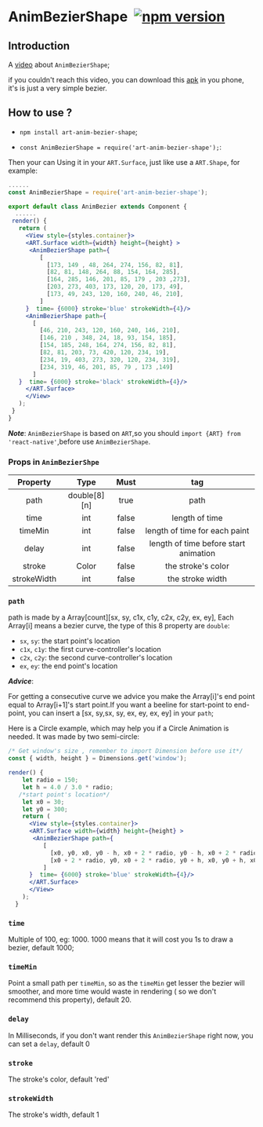 # AnimBezierShape  [![npm version](https://d25lcipzij17d.cloudfront.net/badge.svg?id=js&type=6&v=0.1.23&x2=0)](https://www.npmjs.com/package/art-anim-bezier-shape)

## Introduction

A [video][2] about `AnimBezierShape`;

if you couldn't reach this video, you can download this [apk][4] in you phone, it's is just a very simple bezier.

## How to use ?
 
 *  `npm install art-anim-bezier-shape`;

 * `const AnimBezierShape = require('art-anim-bezier-shape');`:

Then your can Using it in your `ART.Surface`, just like use a `ART.Shape`, for example:

 ```jsx
 ......
const AnimBezierShape = require('art-anim-bezier-shape');

 export default class AnimBezier extends Component {
   ......
  render() {
    return (
      <View style={styles.container}>
      <ART.Surface width={width} height={height} >
       <AnimBezierShape path={
          [
            [173, 149 , 48, 264, 274, 156, 82, 81],   
            [82, 81, 148, 264, 88, 154, 164, 285],
            [164, 285, 146, 201, 85, 179 , 203 ,273],
            [203, 273, 403, 173, 120, 20, 173, 49],  
            [173, 49, 243, 120, 160, 240, 46, 210],       
          ]
      }  time= {6000} stroke='blue' strokeWidth={4}/>
      <AnimBezierShape path={
        [
          [46, 210, 243, 120, 160, 240, 146, 210],
          [146, 210 , 348, 24, 18, 93, 154, 185],
          [154, 185, 248, 164, 274, 156, 82, 81],
          [82, 81, 203, 73, 420, 120, 234, 19],
          [234, 19, 403, 273, 320, 120, 234, 319],
          [234, 319, 46, 201, 85, 79 , 173 ,149]
        ]
    }  time= {6000} stroke='black' strokeWidth={4}/>
      </ART.Surface>
      </View>
    );
  }
}
 ```
  ***Note***: `AnimBezierShape` is based on `ART`,so you should `import {ART} from 'react-native'`,before use `AnimBezierShape`.

 ### Props in `AnimBezierShpe`

 Property | Type | Must | tag
:-:|:-:|:-:|:-:
path|double[8][n]|true|path
time|int|false|length of time
timeMin|int|false|length of time for each paint
delay|int| false| length of time before start animation
stroke|Color|false| the stroke's color
strokeWidth|int|false| the stroke width

 ### `path`

path is made by a Array[count][sx, sy, c1x, c1y, c2x, c2y, ex, ey], Each Array[i]
means a bezier curve, the type of this 8 property are `double`:

* `sx`, `sy`: the start point's location
* `c1x`, `c1y`: the first curve-controller's location
* `c2x`, `c2y`: the second curve-controller's location
* `ex`, `ey`: the end point's location

***Advice***: 

For getting a consecutive curve we advice you make the Array[i]'s end point equal to Array[i+1]'s start point.If you want a beeline for start-point to end-point, you can insert a
[sx, sy,sx, sy, ex, ey, ex, ey] in your `path`;

Here is a Circle example, which may help you if a Circle Animation is needed. It was made by two semi-circle:

```jsx
/* Get window's size , remember to import Dimension before use it*/
const { width, height } = Dimensions.get('window'); 

render() {
    let radio = 150;
    let h = 4.0 / 3.0 * radio;
   /*start point's location*/
    let x0 = 30;    
    let y0 = 300;
    return (
      <View style={styles.container}>
      <ART.Surface width={width} height={height} >
       <AnimBezierShape path={
          [
            [x0, y0, x0, y0 - h, x0 + 2 * radio, y0 - h, x0 + 2 * radio, y0],   
            [x0 + 2 * radio, y0, x0 + 2 * radio, y0 + h, x0, y0 + h, x0, y0],       
          ]
      }  time= {6000} stroke='blue' strokeWidth={4}/>
      </ART.Surface>
      </View>
    );
  }

```

### `time`
Multiple of 100, eg: 1000. 1000 means that it will cost you 1s to draw a bezier, default 1000;

### `timeMin`
Point a small path per `timeMin`, so as the `timeMin` get lesser the bezier will smoother, and more time would waste in rendering ( so we don't recommend this property), default 20.

### `delay`
In Milliseconds, if you don't want render this `AnimBezierShape` right now, you can set a `delay`, default 0

### `stroke`
The stroke's color, default 'red'

### `strokeWidth`

The stroke's width, default 1


[1]:https://github.com/jiarWang/AnimBezierShape/blob/master/AnimBezierShape/src/component/AnimBezierShape.js
[2]:https://www.youtube.com/watch?v=BrToj99cEHo&feature=youtu.be
[4]:https://github.com/jiarWang/AnimBezierShape/blob/master/AnimBezierShape/android/app/app-release.apk
